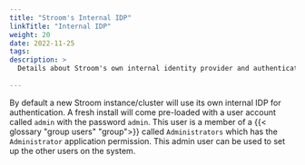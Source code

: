 ```yaml
---
title: "Stroom's Internal IDP"
linkTitle: "Internal IDP"
weight: 20
date: 2022-11-25
tags: 
description: >
  Details about Stroom's own internal identity provider and authentication mechanisms.
  
---
```


By default a new Stroom instance/cluster will use its own internal IDP for authentication.
A fresh install will come pre-loaded with a user account called `admin` with the password `admin`.
This user is a member of a {{< glossary "group users" "group">}} called `Administrators` which has the `Administrator` application permission.
This admin user can be used to set up the other users on the system.
